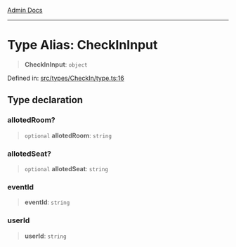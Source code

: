 [Admin Docs](/)

***

# Type Alias: CheckInInput

> **CheckInInput**: `object`

Defined in: [src/types/CheckIn/type.ts:16](https://github.com/PalisadoesFoundation/talawa-admin/blob/main/src/types/CheckIn/type.ts#L16)

## Type declaration

### allotedRoom?

> `optional` **allotedRoom**: `string`

### allotedSeat?

> `optional` **allotedSeat**: `string`

### eventId

> **eventId**: `string`

### userId

> **userId**: `string`
